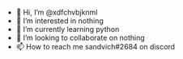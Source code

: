 - 👋 Hi, I’m @xdfchvbjknml
- 👀 I’m interested in nothing
- 🌱 I’m currently learning python
- 💞️ I’m looking to collaborate on nothing
- 📫 How to reach me sandvich#2684 on discord

<!---
xdfchvbjknml/xdfchvbjknml is a ✨ special ✨ repository because its `README.md` (this file) appears on your GitHub profile.
You can click the Preview link to take a look at your changes.
--->
